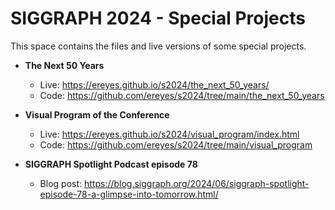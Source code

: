 # SIGGRAPH 2024 - Special Projects

This space contains the files and live versions of some special projects.

- **The Next 50 Years**
  - Live: https://ereyes.github.io/s2024/the_next_50_years/
  - Code: https://github.com/ereyes/s2024/tree/main/the_next_50_years

- **Visual Program of the Conference**
  - Live: https://ereyes.github.io/s2024/visual_program/index.html
  - Code: https://github.com/ereyes/s2024/tree/main/visual_program

- **SIGGRAPH Spotlight Podcast episode 78**
  - Blog post: https://blog.siggraph.org/2024/06/siggraph-spotlight-episode-78-a-glimpse-into-tomorrow.html/
